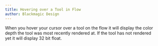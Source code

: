 ```yaml
---
title: Hovering over a Tool in Flow
author: Blackmagic Design
---
```


When you hover your cursor over a tool on the flow it will display the color depth the tool was most recently rendered at. If the tool has not rendered yet it will display 32 bit float.
